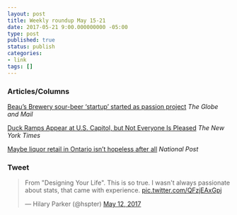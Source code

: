 ```yaml
---
layout: post
title: Weekly roundup May 15-21
date: 2017-05-21 9:00.000000000 -05:00
type: post
published: true
status: publish
categories:
- link
tags: []
---
```


### Articles/Columns

[Beau’s Brewery sour-beer ‘startup’ started as passion project](https://www.theglobeandmail.com/report-on-business/small-business/sb-growth/beaus-brewery-sour-beer-startup-started-as-passion-project/article35008881/ "Beau’s Brewery sour-beer ‘startup’ started as passion project. By Tracey Lindeman") *The Globe and Mail*

[Duck Ramps Appear at U.S. Capitol, but Not Everyone Is Pleased](https://www.nytimes.com/2017/05/16/us/duck-ramps-capitol-reflecting-pool.html "Duck Ramps Appear at U.S. Capitol, but Not Everyone Is Pleased. By Liam Stack") *The New York Times*

[Maybe liquor retail in Ontario isn’t hopeless after all](http://news.nationalpost.com/full-comment/chris-selley-maybe-liquor-retail-in-ontario-isnt-hopeless-after-all "Chris Selley: Maybe liquor retail in Ontario isn’t hopeless after all") *National Post*

### Tweet

<blockquote class="twitter-tweet" data-lang="en"><p lang="en" dir="ltr">From &quot;Designing Your Life&quot;. This is so true. I wasn&#39;t always passionate about stats, that came with experience. <a href="https://t.co/QFzjEAxGpj">pic.twitter.com/QFzjEAxGpj</a></p>&mdash; Hilary Parker (@hspter) <a href="https://twitter.com/hspter/status/863157376471359488">May 12, 2017</a></blockquote> <script async src="//platform.twitter.com/widgets.js" charset="utf-8"></script>